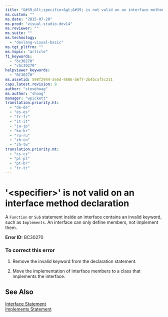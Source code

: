 ```yaml
---
title: "&#39;&lt;specifier&gt;&#39; is not valid on an interface method declaration | Microsoft Docs"
ms.custom: ""
ms.date: "2015-07-20"
ms.prod: "visual-studio-dev14"
ms.reviewer: ""
ms.suite: ""
ms.technology: 
  - "devlang-visual-basic"
ms.tgt_pltfrm: ""
ms.topic: "article"
f1_keywords: 
  - "bc30270"
  - "vbc30270"
helpviewer_keywords: 
  - "BC30270"
ms.assetid: 598f2944-3e5d-4686-b6f7-2b4bcaf5c211
caps.latest.revision: 8
author: "stevehoag"
ms.author: "shoag"
manager: "wpickett"
translation.priority.ht: 
  - "de-de"
  - "es-es"
  - "fr-fr"
  - "it-it"
  - "ja-jp"
  - "ko-kr"
  - "ru-ru"
  - "zh-cn"
  - "zh-tw"
translation.priority.mt: 
  - "cs-cz"
  - "pl-pl"
  - "pt-br"
  - "tr-tr"
---
```

# &#39;&lt;specifier&gt;&#39; is not valid on an interface method declaration
A `Function` or `Sub` statement inside an interface contains an invalid keyword, such as `Implements`. An interface can only define members, not implement them.  
  
 **Error ID:** BC30270  
  
### To correct this error  
  
1.  Remove the invalid keyword from the declaration statement.  
  
2.  Move the implementation of interface members to a class that implements the interface.  
  
## See Also  
 [Interface Statement](../../visual-basic/language-reference/statements/interface-statement.md)   
 [Implements Statement](../../visual-basic/language-reference/statements/implements-statement.md)